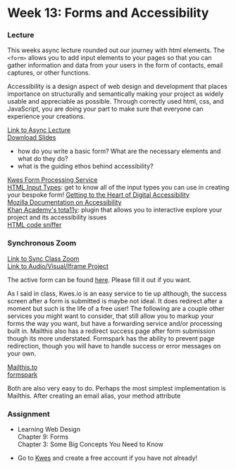 # Week 13: Forms and Accessibility

### Lecture

This weeks async lecture rounded out our journey with html elements. The `<form>` allows you to add input elements to your pages so that you can gather information and data from your users in the form of contacts, email captures, or other functions.

Accessibility is a design aspect of web design and development that places importance on structurally and semantically making your project as widely usable and appreciable as possible. Through correctly used html, css, and JavaScript, you are doing your part to make sure that everyone can experience your creations.

[Link to Async Lecture](https://nyu.zoom.us/rec/play/UV-ncIsaQHJuWtuG4OVyECcQQe8JDakzWyz8sz_fB5_a9WSEm5ithRm7r-jGM3dtUuw8BAGYfzihBGiR.yQ2RgmC8ZMXk-QOHh)\
[Download Slides](https://onetimeuser.github.io/intro-web-comp-principles/week-13/Week13-Accessibility_Forms.pdf)

- how do you write a basic form? What are the necessary elements and what do they do?
- what is the guiding ethos behind accessibility?

[Kwes Form Processing Service](https://kwes.io)\
[HTML Input Types](https://www.w3schools.com/html/html_form_input_types.asp): get to know all of the input types you can use in creating your bespoke form!
[Getting to the Heart of Digital Accessibility](https://alistapart.com/article/getting-to-the-heart-of-digital-accessibility/)\
[Mozilla Documentation on Accessibility](https://developer.mozilla.org/en-US/docs/Web/Accessibility)\
[Khan Academy's tota11y](https://khan.github.io/tota11y/): plugin that allows you to interactive explore your project and its accessibility issues\
[HTML code sniffer](http://squizlabs.github.io/HTML_CodeSniffer/)

### Synchronous Zoom

[Link to Sync Class Zoom](https://nyu.zoom.us/rec/play/4kLE0BnM8liVystsUjRXbC5B1bWZjD_gq3WoF-QkhSBkj6Pk_oCxpm_HRjJDEKTqWPck-pw8LvGwGTSZ.C8AkRof1mClmAKCn)\
[Link to Audio/Visual/Iframe Project](ttps://onetimeuser.github.io/intro-web-comp-principles/week-13/form.zip)

The active form can be found [here](https://cims.nyu.edu/~aston/form.html). Please fill it out if you want.

As I said in class, Kwes.io is an easy service to tie up although, the success screen after a form is submitted is maybe not ideal. It does redirect after a moment but such is the life of a free user! The following are a couple other services you might want to consider, that still allow you to markup your forms the way you want, but have a forwarding service and/or processing built in. Mailthis also has a redirect success page after form submission though its more understated. Formspark has the ability to prevent page redirection, though you will have to handle success or error messages on your own.

[Mailthis.to](mailthis.to)\
[formspark](formspark.io)

Both are also very easy to do. Perhaps the most simplest implementation is Mailthis. After creating an email alias, your method attribute

### Assignment

- Learning Web Design\
    Chapter 9: Forms\
    Chapter 3: Some Big Concepts You Need to Know

- Go to [Kwes](https://kwes.io/) and create a free account if you have not already!
